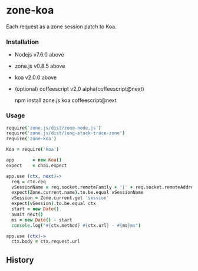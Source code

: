 # zone-koa

Each request as a zone session patch to Koa.

### Installation

* Nodejs v7.6.0 above
* zone.js v0.8.5 above
* koa v2.0.0 above
* (optional) coffeescript v2.0 alpha(coffeescript@next)

    npm install zone.js koa coffeescript@next

### Usage

```coffee
require('zone.js/dist/zone-node.js')
require('zone.js/dist/long-stack-trace-zone')
require('zone-koa')

Koa = require('koa')

app       = new Koa()
expect    = chai.expect

app.use (ctx, next)->
  req = ctx.req
  vSessionName = req.socket.remoteFamily + '|' + req.socket.remoteAddress + '|'+ req.socket.remotePort
  expect(Zone.current.name).to.be.equal vSessionName
  vSession = Zone.current.get 'session'
  expect(vSession).to.be.equal ctx
  start = new Date()
  await next()
  ms = new Date() - start
  console.log("#{ctx.method} #{ctx.url} - #{ms}ms")

app.use (ctx)->
  ctx.body = ctx.request.url
```

## History



